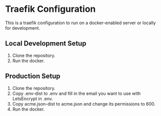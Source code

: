 # Traefik Configuration

This is a traefik configuration to run on a docker-enabled server or locally for development.

## Local Development Setup
1. Clone the repository.
2. Run the docker.

## Production Setup
1. Clone the repository.
2. Copy .env-dist to .env and fill in the email you want to use with LetsEncrypt in .env.
3. Copy acme.json-dist to acme.json and change its permissions to 600.
4. Run the docker.